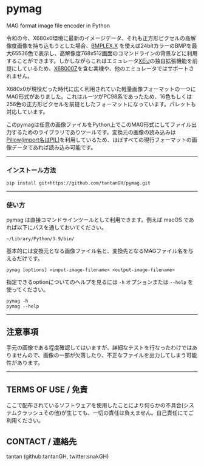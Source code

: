 # pymag
MAG format image file encoder in Python



令和の今、X680x0環境に最新のイメージデータ、それも正方形ピクセルの高解像度画像を持ち込もうとした場合、[BMPLEX.X](https://github.com/tantanGH#bmplexx) を使えば24bitカラーのBMPを最大65536色で表示し、高解像度768x512画面のコマンドラインの背景などに利用することができます。しかしながらこれはエミュレータ[XEiJ](https://stdkmd.net/xeij/)の独自拡張機能を前提にしているため、[X68000Z](https://www.zuiki.co.jp/products/x68000z/)を含む実機や、他のエミュレータではサポートされません。

X680x0が現役だった時代に広く利用されていた軽量画像フォーマットの一つにMAG形式がありました。これはルーツがPC98系であったため、16色もしくは256色の正方形ピクセルを前提としたフォーマットになっています。パレットも対応しています。

このpymagは任意の画像ファイルをPython上でこのMAG形式にしてファイル出力するためのライブラリでありツールです。変換元の画像の読み込みは[Pillow(import名はPIL)](https://pillow.readthedocs.io/)を利用しているため、ほぼすべての現行フォーマットの画像データであれば読み込み可能です。

---

### インストール方法

    pip install git+https://github.com/tantanGH/pymag.git

---

### 使い方

pymag は直接コマンドラインツールとして利用できます。例えば macOS であれば以下にパスを通しておいてください。

    ~/Library/Python/3.9/bin/

基本的には変換元となる画像ファイル名と、変換先となるMAGファイル名を与えるだけです。

    pymag [options] <input-image-filename> <output-image-filename>

指定できるoptionについてのヘルプを見るには `-h` オプションまたは `--help` を使ってください。

    pymag -h
    pymag --help

---

## 注意事項

手元の画像である程度確認してはいますが、詳細なテストを行なったわけではありませんので、画像の一部が欠落したり、不正なファイルを出力してしまう可能性があります。
    
---

## TERMS OF USE / 免責

ここで配布されているソフトウェアを使用したことにより何らかの不具合(システムクラッシュその他)が生じても、一切の責任は負えません。自己責任にてご利用ください。


## CONTACT / 連絡先

tantan (github:tantanGH, twitter:snakGH)
